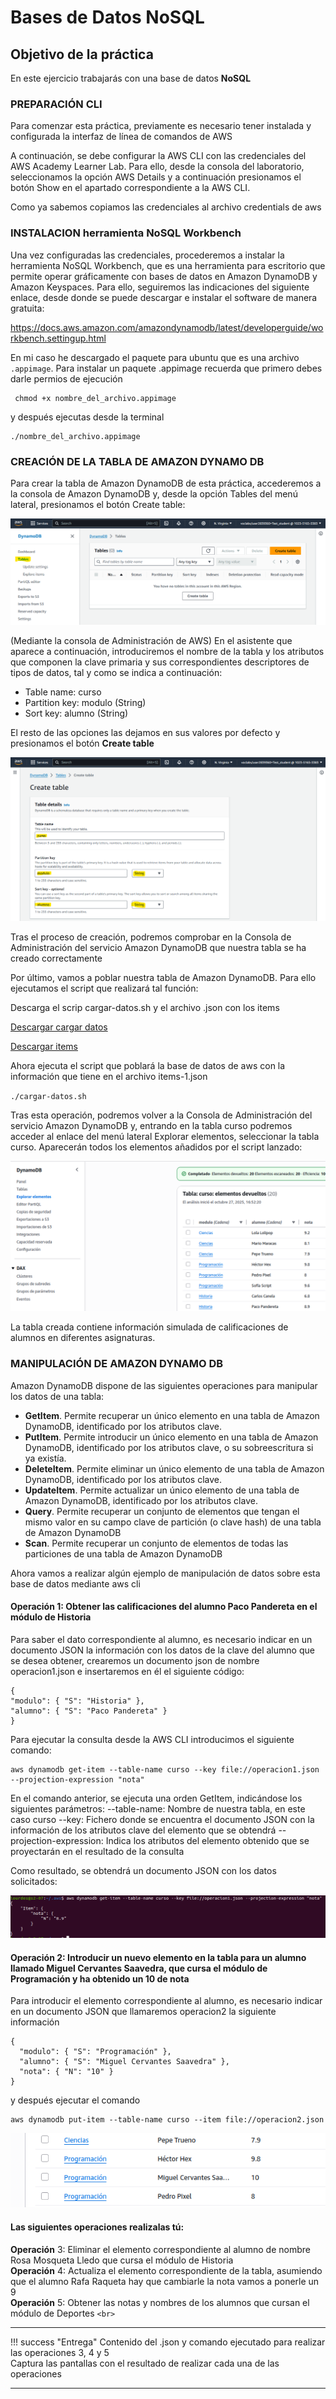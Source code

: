 # Bases de Datos NoSQL

## Objetivo de la práctica

En este ejercicio trabajarás con una base de datos **NoSQL**

### PREPARACIÓN CLI

Para comenzar esta práctica, previamente es necesario tener instalada y configurada la interfaz de línea de comandos de AWS

A continuación, se debe configurar la AWS CLI con las credenciales del AWS Academy Learner Lab. Para ello, desde la  consola del laboratorio, seleccionamos la opción AWS Details y a continuación presionamos el botón Show en el apartado correspondiente a la AWS CLI.

Como ya sabemos copiamos las credenciales al archivo credentials de aws

### INSTALACION herramienta NoSQL Workbench

Una vez configuradas las credenciales, procederemos a instalar la herramienta NoSQL Workbench, que es una herramienta para escritorio que permite operar gráficamente con bases de datos en Amazon DynamoDB y Amazon Keyspaces. Para ello, seguiremos las indicaciones del siguiente enlace, desde donde se puede descargar e instalar el software de manera gratuita:

https://docs.aws.amazon.com/amazondynamodb/latest/developerguide/workbench.settingup.html

En mi caso he descargado el paquete para ubuntu que es una archivo `.appimage`. Para instalar un paquete .appimage recuerda que primero debes darle permios de ejecución

```
 chmod +x nombre_del_archivo.appimage
```

y después ejecutas desde la terminal

```
./nombre_del_archivo.appimage
```

### CREACIÓN DE LA TABLA DE AMAZON DYNAMO DB

Para crear la tabla de Amazon DynamoDB de esta práctica, accederemos a la consola de Amazon DynamoDB y, desde la opción Tables del menú lateral, presionamos el botón Create table:

<img src="../images/ud05/bbdd_p1.png">

(Mediante la consola de Administración de AWS) En el asistente que aparece a continuación, introduciremos el nombre de la tabla y los atributos que componen la clave primaria y sus correspondientes descriptores de tipos de datos, tal y como se indica a continuación:

* Table name: curso
* Partition key: modulo (String)
* Sort key: alumno (String)

El resto de las opciones las dejamos en sus valores por defecto y presionamos el botón **Create table**

<img src="../images/ud05/bbdd_p2.png">

Tras el proceso de creación, podremos comprobar en la Consola de Administración del servicio Amazon DynamoDB que nuestra tabla se ha creado correctamente

Por último, vamos a poblar nuestra tabla de Amazon DynamoDB. Para ello ejecutamos el script que realizará tal función:

Descarga el scrip cargar-datos.sh y el archivo .json con los items

[Descargar cargar datos](./dynamodb/cargar-datos.sh)  

[Descargar items](./dynamodb/elementos/items1.json)

Ahora ejecuta el script que poblará la base de datos de aws con la información que tiene en el archivo items-1.json

`./cargar-datos.sh`

Tras esta operación, podremos volver a la Consola de Administración del servicio Amazon DynamoDB y, entrando en la tabla curso podremos acceder al enlace del menú lateral Explorar elementos, seleccionar la tabla curso. Aparecerán todos los elementos añadidos por el script lanzado:

<img src="../images/ud05/bbdd-dyn1.png">

La tabla creada contiene información simulada de calificaciones de alumnos en diferentes asignaturas.

### MANIPULACIÓN DE AMAZON DYNAMO DB

Amazon DynamoDB dispone de las siguientes operaciones para manipular los datos de una tabla:

* **GetItem**. Permite recuperar un único elemento en una tabla de Amazon DynamoDB, identificado por los atributos clave.
* **PutItem**. Permite introducir un único elemento en una tabla de Amazon DynamoDB, identificado por los atributos clave, o su sobreescritura si ya existía.
* **DeleteItem**. Permite eliminar un único elemento de una tabla de Amazon DynamoDB, identificado por los atributos clave.
* **UpdateItem**. Permite actualizar un único elemento de una tabla de Amazon DynamoDB, identificado por los atributos clave.
* **Query**. Permite recuperar un conjunto de elementos que tengan el mismo valor en su campo clave de partición (o clave hash) de una tabla de Amazon DynamoDB
* **Scan**. Permite recuperar un conjunto de elementos de todas las particiones de una tabla de
  Amazon DynamoDB

Ahora vamos a realizar algún ejemplo de manipulación de datos sobre esta base de datos mediante aws cli

#### Operación 1: Obtener las calificaciones del alumno Paco Pandereta en el módulo de Historia

Para saber el dato correspondiente al alumno, es necesario indicar en un documento JSON la información con los datos de la clave del alumno que se desea obtener, crearemos un documento json de nombre operacion1.json e insertaremos en él el siguiente código:

```
{
"modulo": { "S": "Historia" },
"alumno": { "S": "Paco Pandereta" }
}
```

Para ejecutar la consulta desde la AWS CLI introducimos el siguiente comando:

```
aws dynamodb get-item --table-name curso --key file://operacion1.json --projection-expression "nota"
```

En el comando anterior, se ejecuta una orden GetItem, indicándose los siguientes parámetros:
--table-name: Nombre de nuestra tabla, en este caso curso
--key: Fichero donde se encuentra el documento JSON con la información de los atributos clave del elemento que se obtendrá
--projection-expression: Indica los atributos del elemento obtenido que se proyectarán en el resultado de la consulta

Como resultado, se obtendrá un documento JSON con los datos solicitados:

<img src="../images/ud05/bbdd-dyn2.png">

#### Operación 2: Introducir un nuevo elemento en la tabla para un alumno llamado Miguel Cervantes Saavedra, que cursa el módulo de Programación y ha obtenido un 10 de nota

Para introducir el elemento correspondiente al alumno, es necesario indicar en un documento JSON que llamaremos operacion2 la siguiente información

```
{
  "modulo": { "S": "Programación" },
  "alumno": { "S": "Miguel Cervantes Saavedra" },
  "nota": { "N": "10" }
}
```

y después ejecutar el comando

```
aws dynamodb put-item --table-name curso --item file://operacion2.json
```

<img src="../images/ud05/bbdd-dyn3.png">

#### Las siguientes operaciones realizalas tú:

**Operación** 3: Eliminar el elemento correspondiente al alumno de nombre Rosa Mosqueta Lledo que cursa el módulo de Historia  
**Operación** 4: Actualiza el elemento correspondiente de la tabla, asumiendo que el alumno Rafa Raqueta hay que cambiarle la nota vamos a ponerle un 9  
**Operación** 5: Obtener las notas y nombres de los alumnos que cursan el módulo de Deportes
`<br>`

---

!!! success "Entrega"
    Contenido del .json y comando ejecutado para realizar las operaciones 3, 4 y 5  
    Captura las pantallas con el resultado de realizar cada una de las operaciones

---
